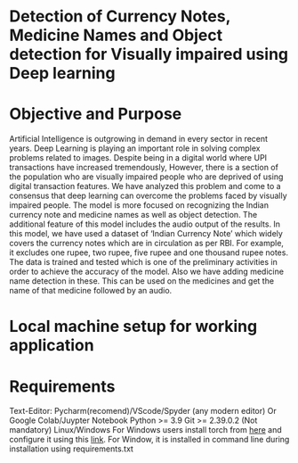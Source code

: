 # Detection of Currency Notes, Medicine Names and Object detection for Visually impaired using Deep learning

# Objective and Purpose
Artificial Intelligence is outgrowing in demand in every sector in recent years. Deep Learning is playing an important role in solving complex problems related to images. Despite being in a digital world where UPI transactions have increased tremendously, However, there is a section of the population who are visually impaired people who are deprived of using digital transaction features. We have analyzed this problem and come to a consensus that deep learning can overcome the problems faced by visually impaired people. The model is more focused on recognizing the Indian currency note and medicine names as well as object detection. The additional feature of this model includes the audio output of the results. In this model, we have used a dataset of ‘Indian Currency Note’ which widely covers the currency notes which are in circulation as per RBI. For example, it excludes one rupee, two rupee, five rupee and one thousand rupee notes. The data is trained and tested which is one of the preliminary activities in order to achieve the accuracy of the model. Also we have adding medicine name detection in these. This can be used on the medicines and get the name of that medicine followed by an audio.

# Local machine setup for working application

# Requirements
Text-Editor: Pycharm(recomend)/VScode/Spyder (any modern editor) Or Google Colab/Juypter Notebook
Python >= 3.9 
Git >= 2.39.0.2 (Not mandatory)
Linux/Windows 
For Windows users install torch from [here]([url](https://pytorch.org/)) and configure it using this [link]([url](https://www.geeksforgeeks.org/install-pytorch-on-windows/)).
For Window, it is installed in command line during installation using requirements.txt
